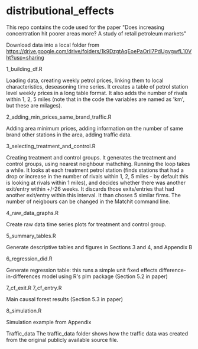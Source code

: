 # distributional_effects

This repo contains the code used for the paper "Does increasing concentration hit poorer areas more? A study of retail petroleum markets"

Download data into a local folder from https://drive.google.com/drive/folders/1k9DzgtAqEoePaOrIl7PdUgvgwfL10Vht?usp=sharing


1_building_df.R 

Loading data, creating weekly petrol prices, linking them to local characteristics, deseasoning time series. It creates a table of petrol station level weekly prices in a long table format. It also adds the number of rivals within 1, 2, 5 miles (note that in the code the variables are named as 'km', but these are milages).

2_adding_min_prices_same_brand_traffic.R 

Adding area minimum prices, adding information on the number of same brand other stations in the area, adding traffic data.

3_selecting_treatment_and_control.R

Creating treatment and control groups. It generates the treatment and control groups, using nearest neighbour mathching. Running the loop takes a while. It looks at each treatment petrol station (finds stations that had a drop or increase in the number of rivals within 1, 2, 5 miles - by default this is looking at rivals within 1 miles), and decides whether there was another exit/entry within +/-26 weeks. It discards those exits/entries that had another exit/entry within this interval. It than choses 5 similar firms. The number of neigbours can be changed in the Matchit command line.

4_raw_data_graphs.R 

Create raw data time series plots for treatment and control group. 

5_summary_tables.R

Generate descriptive tables and figures in Sections 3 and 4, and Appendix B

6_regression_did.R

Generate regression table: this runs a simple unit fixed effects difference-in-differences model using R's plm package (Section 5.2 in paper)

7_cf_exit.R
7_cf_entry.R

Main causal forest results (Section 5.3 in paper)

8_simulation.R

Simulation example from Appendix

Traffic_data
The traffic_data folder shows how the traffic data was created from the original publicly available source file.
